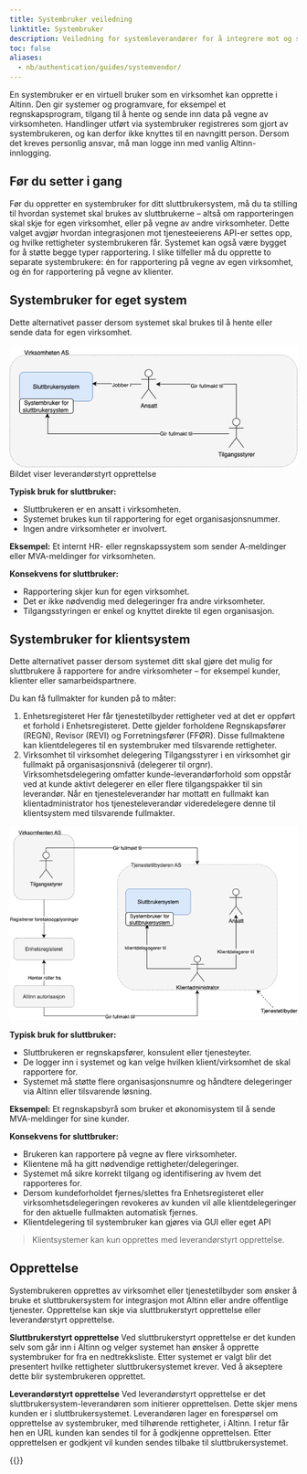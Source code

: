 ```yaml
---
title: Systembruker veiledning
linktitle: Systembruker
description: Veiledning for systemleverandører for å integrere mot og sette opp systembrukere i sitt sluttbrukersystem.
toc: false
aliases:
  - nb/authentication/guides/systemvendor/
---
```


En systembruker er en virtuell bruker som en virksomhet kan opprette i Altinn. Den gir systemer og programvare, for eksempel et regnskapsprogram, tilgang til å hente og sende inn data på vegne av virksomheten. Handlinger utført via systembruker registreres som gjort av systembrukeren, og kan derfor ikke knyttes til en navngitt person. Dersom det kreves personlig ansvar, må man logge inn med vanlig Altinn-innlogging.

## Før du setter i gang

Før du oppretter en systembruker for ditt sluttbrukersystem, må du ta stilling til hvordan systemet skal brukes av sluttbrukerne – altså om rapporteringen skal skje for egen virksomhet, eller på vegne av andre virksomheter. Dette valget avgjør hvordan integrasjonen mot tjenesteeierens API-er settes opp, og hvilke rettigheter systembrukeren får. Systemet kan også være bygget for å støtte begge typer rapportering. I slike tilfeller må du opprette to separate systembrukere: én for rapportering på vegne av egen virksomhet, og én for rapportering på vegne av klienter.

## Systembruker for eget system

Dette alternativet passer dersom systemet skal brukes til å hente eller sende data for egen virksomhet.

![Leverandørstyrt opprettelse av kundestyrt system](eget_system.png)
Bildet viser leverandørstyrt opprettelse

**Typisk bruk for sluttbruker:**

- Sluttbrukeren er en ansatt i virksomheten.
- Systemet brukes kun til rapportering for eget organisasjonsnummer.
- Ingen andre virksomheter er involvert.

**Eksempel:** Et internt HR- eller regnskapssystem som sender A-meldinger eller MVA-meldinger for virksomheten.

**Konsekvens for sluttbruker:**

- Rapportering skjer kun for egen virksomhet.
- Det er ikke nødvendig med delegeringer fra andre virksomheter.
- Tilgangsstyringen er enkel og knyttet direkte til egen organisasjon.

## Systembruker for klientsystem

Dette alternativet passer dersom systemet ditt skal gjøre det mulig for sluttbrukere å rapportere for andre virksomheter – for eksempel kunder, klienter eller samarbeidspartnere.

Du kan få fullmakter for kunden på to måter:

1. Enhetsregisteret
   Her får tjenestetilbyder rettigheter ved at det er oppført et forhold i Enhetsregisteret. Dette gjelder forholdene Regnskapsfører (REGN), Revisor (REVI) og Forretningsfører (FFØR).
   Disse fullmaktene kan klientdelegeres til en systembruker med tilsvarende rettigheter.
2. Virksomhet til virksomhet delegering
   Tilgangsstyrer i en virksomhet gir fullmakt på organisasjonsnivå (delegerer til orgnr).
   Virksomhetsdelegering omfatter kunde-leverandørforhold som oppstår ved at kunde aktivt delegerer en eller flere tilgangspakker til sin leverandør.
   Når en tjenesteleverandør har mottatt en fullmakt kan klientadministrator hos tjenesteleverandør videredelegere denne til klientsystem med tilsvarende fullmakter.

![Klientsystem](klient_system.png)

**Typisk bruk for sluttbruker:**

- Sluttbrukeren er regnskapsfører, konsulent eller tjenesteyter.
- De logger inn i systemet og kan velge hvilken klient/virksomhet de skal rapportere for.
- Systemet må støtte flere organisasjonsnumre og håndtere delegeringer via Altinn eller tilsvarende løsning.

**Eksempel:** Et regnskapsbyrå som bruker et økonomisystem til å sende MVA-meldinger for sine kunder.

**Konsekvens for sluttbruker:**

- Brukeren kan rapportere på vegne av flere virksomheter.
- Klientene må ha gitt nødvendige rettigheter/delegeringer.
- Systemet må sikre korrekt tilgang og identifisering av hvem det rapporteres for.
- Dersom kundeforholdet fjernes/slettes fra Enhetsregisteret eller virksomhetsdelegeringen revokeres av kunden vil alle klientdelegeringer for den aktuelle fullmakten automatisk fjernes.
- Klientdelegering til systembruker kan gjøres via GUI eller eget API

> Klientsystemer kan kun opprettes med leverandørstyrt opprettelse.

## Opprettelse

Systembrukeren opprettes av virksomhet eller tjenestetilbyder som ønsker å bruke et sluttbrukersystem for integrasjon mot Altinn eller andre offentlige tjenester.
Opprettelse kan skje via sluttbrukerstyrt opprettelse eller leverandørstyrt opprettelse.

**Sluttbrukerstyrt opprettelse**
Ved sluttbrukerstyrt opprettelse er det kunden selv som går inn i Altinn og velger systemet han ønsker å opprette systembruker for fra en nedtrekksliste.
Etter systemet er valgt blir det presentert hvilke rettigheter sluttbrukersystemet krever. Ved å akseptere dette blir systembrukeren opprettet.

**Leverandørstyrt opprettelse**
Ved leverandørstyrt opprettelse er det sluttbrukersystem-leverandøren som initierer opprettelsen. Dette skjer mens kunden er i sluttbrukersystemet. Leverandøren lager en forespørsel om opprettelse av systembruker, med tilhørende rettigheter, i Altinn. I retur får hen en URL kunden kan sendes til for å godkjenne opprettelsen. Etter opprettelsen er godkjent vil kunden sendes tilbake til sluttbrukersystemet.

{{<children />}}
